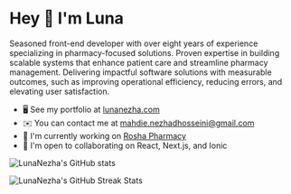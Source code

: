 Hey 👋 I'm Luna
===========================

Seasoned front-end developer with over eight years of experience specializing in pharmacy-focused solutions. Proven expertise in building scalable systems that enhance patient care and streamline pharmacy management. Delivering impactful software solutions with measurable outcomes, such as improving operational efficiency, reducing errors, and elevating user satisfaction.

* 🖥️  See my portfolio at [lunanezha.com](http://lunanezha.com)
* ✉️  You can contact me at [mahdie.nezhadhosseini@gmail.com](mailto:mahdie.nezhadhosseini@gmail.com)
* 🚀  I'm currently working on [Rosha Pharmacy](http://crm.staging.roshapharmacy.com)
* 🤝  I'm open to collaborating on React, Next.js, and Ionic

![LunaNezha's GitHub stats](https://github-readme-stats.vercel.app/api?username=LunaNezha&show_icons=true&hide=prs,issues,&count_private=false&title_color=10b981&text_color=ffffff&icon_color=10b981&bg_color=171717&include_all_commits=true&hide_border=true&show_icons=true)

![LunaNezha's GitHub Streak Stats](https://github-readme-streak-stats.herokuapp.com/?user=LunaNezha&stroke=ffffff&background=171717&ring=10b981&fire=10b981&currStreakNum=ffffff&currStreakLabel=10b981&sideNums=ffffff&sideLabels=ffffff&dates=ffffff&hide_border=true)
